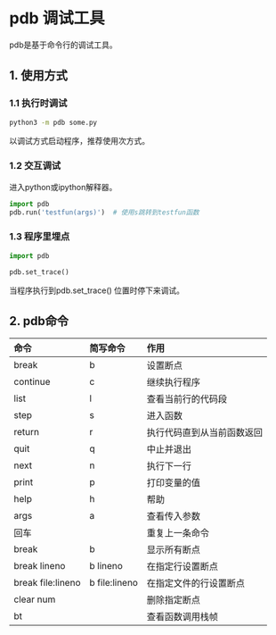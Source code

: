 # pdb 调试工具

pdb是基于命令行的调试工具。

## 1. 使用方式
### 1.1 执行时调试

```sh
python3 -m pdb some.py
```
以调试方式启动程序，推荐使用次方式。

### 1.2 交互调试
进入python或ipython解释器。

```py
import pdb
pdb.run('testfun(args)')  # 使用s跳转到testfun函数
```

### 1.3 程序里埋点

```py
import pdb

pdb.set_trace()
```
当程序执行到pdb.set_trace() 位置时停下来调试。

## 2. pdb命令

命令|简写命令|作用
:-|:-|:-
break|b|设置断点
continue|c|继续执行程序
list	|l|	查看当前行的代码段
step	|s|	进入函数
return	|r|	执行代码直到从当前函数返回
quit	|q|	中止并退出
next	|n|	执行下一行
print	|p|	打印变量的值
help	|h|	帮助
args	|a|	查看传入参数
|回车||重复上一条命令
break	|b|显示所有断点
break lineno|b lineno|在指定行设置断点
break file:lineno|b file:lineno|在指定文件的行设置断点
clear num||删除指定断点
bt		||查看函数调用栈帧